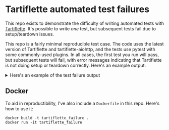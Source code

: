 # Tartiflette automated test failures

This repo exists to demonstrate the difficulty of writing automated
tests with [Tartiflette](https://tartiflette.io). It's possible
to write _one_ test, but subsequent tests fail due to setup/teardown
issues.

This repo is a fairly minimal reproducible test case. The code uses
the latest version of Tartiflette and tartiflette-aiohttp, and the
tests use pytest with some commonly-used plugins. In all cases,
the first test you run will pass, but subsequent tests will fail,
with error messages indicating that Tartiflette is not doing
setup or teardown correctly. Here's an example output:

<details>
<summary>Here's an example of the test failure output</summary>
<pre>
============================= test session starts ==============================
platform linux -- Python 3.10.0, pytest-6.2.5, py-1.11.0, pluggy-1.0.0
rootdir: /usr/src/app
plugins: asyncio-0.16.0, aiohttp-0.3.0
collected 3 items

tests/query/test_goodbye.py .                                            [ 33%]
tests/query/test_hello.py EE                                             [100%]

==================================== ERRORS ====================================
________________________ ERROR at setup of test_hello_1 ________________________

self = <tartiflette.directive.directive.Directive object at 0xffffb955c4c0>
schema = GraphQLSchema(name='default')

    def bake(self, schema: "GraphQLSchema") -> None:
        """
        Sets the directive implementation into the schema directive definition.
        :param schema: the GraphQLSchema instance linked to the directive
        :type schema: GraphQLSchema
        """
        if not self._implementation:
            raise MissingImplementation(
                f"No implementation given for directive < {self.name} >"
            )

        try:
>           directive = schema.find_directive(self.name)

/usr/local/lib/python3.10/site-packages/tartiflette/directive/directive.py:61:
_ _ _ _ _ _ _ _ _ _ _ _ _ _ _ _ _ _ _ _ _ _ _ _ _ _ _ _ _ _ _ _ _ _ _ _ _ _ _ _

self = GraphQLSchema(name='default'), name = 'deprecated'

    def find_directive(self, name: str) -> "GraphQLDirective":
        """
        Returns the defined directive corresponding to the name.
        :param name: name of the directive to return
        :type name: str
        :return: the defined directive
        :rtype: GraphQLDirective
        """
>       return self._directive_definitions[name]
E       KeyError: 'deprecated'

/usr/local/lib/python3.10/site-packages/tartiflette/schema/schema.py:363: KeyError

During handling of the above exception, another exception occurred:

args = ()
kwargs = {'aiohttp_client': <function aiohttp_client.<locals>.go at 0xffffb9363400>, 'app': <Application 0xffffb944fdf0>}
loop = <_UnixSelectorEventLoop running=False closed=False debug=False>
setup = <function pytest_fixture_setup.<locals>.wrapper.<locals>.setup at 0xffffb93609d0>

    def wrapper(*args, **kwargs):
        loop = fixture_stripper.get_and_strip_from(
            FixtureStripper.EVENT_LOOP, kwargs
        )

        async def setup():
            res = await coro(*args, **kwargs)
            return res

>       return loop.run_until_complete(setup())

/usr/local/lib/python3.10/site-packages/pytest_asyncio/plugin.py:160:
_ _ _ _ _ _ _ _ _ _ _ _ _ _ _ _ _ _ _ _ _ _ _ _ _ _ _ _ _ _ _ _ _ _ _ _ _ _ _ _
/usr/local/lib/python3.10/asyncio/base_events.py:641: in run_until_complete
    return future.result()
/usr/local/lib/python3.10/site-packages/pytest_asyncio/plugin.py:157: in setup
    res = await coro(*args, **kwargs)
tests/conftest.py:22: in client
    return await aiohttp_client(TestServer(app))
/usr/local/lib/python3.10/site-packages/aiohttp/pytest_plugin.py:371: in go
    await client.start_server()
/usr/local/lib/python3.10/site-packages/aiohttp/test_utils.py:291: in start_server
    await self._server.start_server(loop=self._loop)
/usr/local/lib/python3.10/site-packages/aiohttp/test_utils.py:125: in start_server
    await self.runner.setup()
/usr/local/lib/python3.10/site-packages/aiohttp/web_runner.py:279: in setup
    self._server = await self._make_server()
/usr/local/lib/python3.10/site-packages/aiohttp/web_runner.py:375: in _make_server
    await self._app.startup()
/usr/local/lib/python3.10/site-packages/aiohttp/web_app.py:417: in startup
    await self.on_startup.send(self)
/usr/local/lib/python3.10/site-packages/aiosignal/__init__.py:36: in send
    await receiver(*args, **kwargs)  # type: ignore
/usr/local/lib/python3.10/site-packages/tartiflette_aiohttp/__init__.py:109: in _cook_on_startup
    await app["ttftt_engine"].cook(
/usr/local/lib/python3.10/site-packages/tartiflette/engine.py:319: in cook
    self._schema = await SchemaBakery.bake(
/usr/local/lib/python3.10/site-packages/tartiflette/schema/bakery.py:63: in bake
    await schema.bake(
/usr/local/lib/python3.10/site-packages/tartiflette/schema/schema.py:1171: in bake
    SchemaRegistry.bake_registered_objects(self)
/usr/local/lib/python3.10/site-packages/tartiflette/schema/registry.py:233: in bake_registered_objects
    obj.bake(schema)
_ _ _ _ _ _ _ _ _ _ _ _ _ _ _ _ _ _ _ _ _ _ _ _ _ _ _ _ _ _ _ _ _ _ _ _ _ _ _ _

self = <tartiflette.directive.directive.Directive object at 0xffffb955c4c0>
schema = GraphQLSchema(name='default')

    def bake(self, schema: "GraphQLSchema") -> None:
        """
        Sets the directive implementation into the schema directive definition.
        :param schema: the GraphQLSchema instance linked to the directive
        :type schema: GraphQLSchema
        """
        if not self._implementation:
            raise MissingImplementation(
                f"No implementation given for directive < {self.name} >"
            )

        try:
            directive = schema.find_directive(self.name)
            directive.implementation = self._implementation
            directive.arguments_coercer = (
                self._arguments_coercer or schema.default_arguments_coercer
            )
        except KeyError:
>           raise UnknownDirectiveDefinition(
                f"Unknown Directive Definition {self.name}"
            )
E           tartiflette.types.exceptions.tartiflette.UnknownDirectiveDefinition: Unknown Directive Definition deprecated

/usr/local/lib/python3.10/site-packages/tartiflette/directive/directive.py:67: UnknownDirectiveDefinition
________________________ ERROR at setup of test_hello_2 ________________________

self = <tartiflette.directive.directive.Directive object at 0xffffb955c4c0>
schema = GraphQLSchema(name='default')

    def bake(self, schema: "GraphQLSchema") -> None:
        """
        Sets the directive implementation into the schema directive definition.
        :param schema: the GraphQLSchema instance linked to the directive
        :type schema: GraphQLSchema
        """
        if not self._implementation:
            raise MissingImplementation(
                f"No implementation given for directive < {self.name} >"
            )

        try:
>           directive = schema.find_directive(self.name)

/usr/local/lib/python3.10/site-packages/tartiflette/directive/directive.py:61:
_ _ _ _ _ _ _ _ _ _ _ _ _ _ _ _ _ _ _ _ _ _ _ _ _ _ _ _ _ _ _ _ _ _ _ _ _ _ _ _

self = GraphQLSchema(name='default'), name = 'deprecated'

    def find_directive(self, name: str) -> "GraphQLDirective":
        """
        Returns the defined directive corresponding to the name.
        :param name: name of the directive to return
        :type name: str
        :return: the defined directive
        :rtype: GraphQLDirective
        """
>       return self._directive_definitions[name]
E       KeyError: 'deprecated'

/usr/local/lib/python3.10/site-packages/tartiflette/schema/schema.py:363: KeyError

During handling of the above exception, another exception occurred:

args = ()
kwargs = {'aiohttp_client': <function aiohttp_client.<locals>.go at 0xffffb8e66f80>, 'app': <Application 0xffffb8a73a00>}
loop = <_UnixSelectorEventLoop running=False closed=False debug=False>
setup = <function pytest_fixture_setup.<locals>.wrapper.<locals>.setup at 0xffffb8eb1990>

    def wrapper(*args, **kwargs):
        loop = fixture_stripper.get_and_strip_from(
            FixtureStripper.EVENT_LOOP, kwargs
        )

        async def setup():
            res = await coro(*args, **kwargs)
            return res

>       return loop.run_until_complete(setup())

/usr/local/lib/python3.10/site-packages/pytest_asyncio/plugin.py:160:
_ _ _ _ _ _ _ _ _ _ _ _ _ _ _ _ _ _ _ _ _ _ _ _ _ _ _ _ _ _ _ _ _ _ _ _ _ _ _ _
/usr/local/lib/python3.10/asyncio/base_events.py:641: in run_until_complete
    return future.result()
/usr/local/lib/python3.10/site-packages/pytest_asyncio/plugin.py:157: in setup
    res = await coro(*args, **kwargs)
tests/conftest.py:22: in client
    return await aiohttp_client(TestServer(app))
/usr/local/lib/python3.10/site-packages/aiohttp/pytest_plugin.py:371: in go
    await client.start_server()
/usr/local/lib/python3.10/site-packages/aiohttp/test_utils.py:291: in start_server
    await self._server.start_server(loop=self._loop)
/usr/local/lib/python3.10/site-packages/aiohttp/test_utils.py:125: in start_server
    await self.runner.setup()
/usr/local/lib/python3.10/site-packages/aiohttp/web_runner.py:279: in setup
    self._server = await self._make_server()
/usr/local/lib/python3.10/site-packages/aiohttp/web_runner.py:375: in _make_server
    await self._app.startup()
/usr/local/lib/python3.10/site-packages/aiohttp/web_app.py:417: in startup
    await self.on_startup.send(self)
/usr/local/lib/python3.10/site-packages/aiosignal/__init__.py:36: in send
    await receiver(*args, **kwargs)  # type: ignore
/usr/local/lib/python3.10/site-packages/tartiflette_aiohttp/__init__.py:109: in _cook_on_startup
    await app["ttftt_engine"].cook(
/usr/local/lib/python3.10/site-packages/tartiflette/engine.py:319: in cook
    self._schema = await SchemaBakery.bake(
/usr/local/lib/python3.10/site-packages/tartiflette/schema/bakery.py:63: in bake
    await schema.bake(
/usr/local/lib/python3.10/site-packages/tartiflette/schema/schema.py:1171: in bake
    SchemaRegistry.bake_registered_objects(self)
/usr/local/lib/python3.10/site-packages/tartiflette/schema/registry.py:233: in bake_registered_objects
    obj.bake(schema)
_ _ _ _ _ _ _ _ _ _ _ _ _ _ _ _ _ _ _ _ _ _ _ _ _ _ _ _ _ _ _ _ _ _ _ _ _ _ _ _

self = <tartiflette.directive.directive.Directive object at 0xffffb955c4c0>
schema = GraphQLSchema(name='default')

    def bake(self, schema: "GraphQLSchema") -> None:
        """
        Sets the directive implementation into the schema directive definition.
        :param schema: the GraphQLSchema instance linked to the directive
        :type schema: GraphQLSchema
        """
        if not self._implementation:
            raise MissingImplementation(
                f"No implementation given for directive < {self.name} >"
            )

        try:
            directive = schema.find_directive(self.name)
            directive.implementation = self._implementation
            directive.arguments_coercer = (
                self._arguments_coercer or schema.default_arguments_coercer
            )
        except KeyError:
>           raise UnknownDirectiveDefinition(
                f"Unknown Directive Definition {self.name}"
            )
E           tartiflette.types.exceptions.tartiflette.UnknownDirectiveDefinition: Unknown Directive Definition deprecated

/usr/local/lib/python3.10/site-packages/tartiflette/directive/directive.py:67: UnknownDirectiveDefinition
=========================== short test summary info ============================
ERROR tests/query/test_hello.py::test_hello_1 - tartiflette.types.exceptions....
ERROR tests/query/test_hello.py::test_hello_2 - tartiflette.types.exceptions....
========================= 1 passed, 2 errors in 0.17s ==========================
</pre>
</details>

## Docker

To aid in reproductibility, I've also include a `Dockerfile`
in this repo. Here's how to use it:

```
docker build -t tartiflette_failure .
docker run -it tartiflette_failure
```